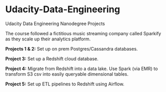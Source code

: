 # Udacity-Data-Engineering
Udacity Data Engineering Nanodegree Projects

The course followed a fictitious music streaming company called Sparkify as they scale up their analytics platform.  

**Projects 1 & 2:** Set up on prem Postgres/Cassandra databases.  

**Project 3:** Set up a Redshift cloud database.

**Project 4:** Migrate from Redshift into a data lake. Use Spark (via EMR) to transform S3 csv into easily queryable dimensional tables.  

**Project 5:** Set up ETL pipelines to Redshift using Airflow.
